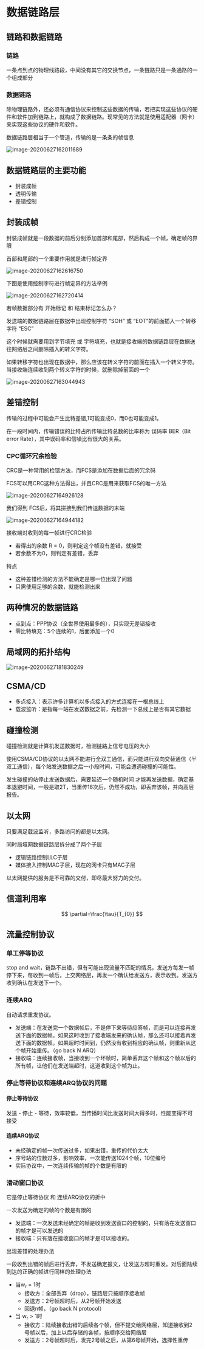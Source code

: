# 数据链路层

## 链路和数据链路

### 链路

一条点到点的物理线路段，中间没有其它的交换节点，一条链路只是一条通路的一个组成部分

### 数据链路

除物理链路外，还必须有通信协议来控制这些数据的传输，若把实现这些协议的硬件和软件加到链路上，就构成了数据链路。现常见的方法就是使用适配器（网卡）来实现这些协议的硬件和软件。

数据链路层相当于一个管道，传输的是一条条的帧信息

![image-20200627162011689](https://cdn.losey.top/blog/image-20200627162011689.png)

## 数据链路层的主要功能

- 封装成帧
- 透明传输
- 差错控制

## 封装成帧

封装成帧就是一段数据的前后分别添加首部和尾部，然后构成一个帧，确定帧的界限

首部和尾部的一个重要作用就是进行帧定界

![image-20200627162616750](https://cdn.losey.top/blog/image-20200627162616750.png)

下图是使用控制字符进行帧定界的方法举例

![image-20200627162720414](https://cdn.losey.top/blog/image-20200627162720414.png)

若帧数据部分有 开始标记 和 结束标记怎么办？

发送端的数据链路层在数据中出现控制字符 “SOH” 或 “EOT”的前面插入一个转移字符 “ESC”

这个时候就需要用到字节填充 或 字符填充，也就是接收端的数据链路层在数据送往网络层之间删除插入的转义字符。

如果转移字符也出现在数据中，那么应该在转义字符的前面在插入一个转义字符。当接收端连续收到两个转义字符的时候，就删除掉前面的一个

![image-20200627163044943](https://cdn.losey.top/blog/image-20200627163044943.png)

## 差错控制

传输的过程中可能会产生比特差错,1可能变成0，而0也可能变成1。

在一段时间内，传输错误的比特占所传输比特总数的比率称为 误码率 BER（Bit error Rate），其中误码率和信噪比有很大的关系。

### CPC循环冗余检验

CRC是一种常用的检错方法，而FCS是添加在数据后面的冗余码

FCS可以用CRC这种方法得出，并且CRC是用来获取FCS的唯一方法

![image-20200627164926128](https://cdn.losey.top/blog/image-20200627164926128.png)

我们得到 FCS后，将其拼接到我们传送数据的末端

![image-20200627164944182](https://cdn.losey.top/blog/image-20200627164944182.png)

接收端对收到的每一帧进行CRC检验

- 若得出的余数  R = 0，则判定这个帧没有差错，就接受
- 若余数不为0，则判定有差错，丢弃

特点

- 这种差错检测的方法不能确定是哪一位出现了问题
- 只需使用足够的余数，就能检测出来

## 两种情况的数据链路

- 点到点：PPP协议（全世界使用最多的），只实现无差错接收
- 零比特填充：5个连续的1，后面添加一个0

## 局域网的拓扑结构

![image-20200627181830249](https://cdn.losey.top/blog/image-20200627181830249.png)

## CSMA/CD

- 多点接入：表示许多计算机以多点接入的方式连接在一根总线上
- 载波监听：是指每一站在发送数据之前，先检测一下总线上是否有其它数据

## 碰撞检测

碰撞检测就是计算机发送数据时，检测链路上信号电压的大小

使用CSMA/CD协议的以太网不能进行全双工通信，而只能进行双向交替通信（半双工通信），每个站发送数据之后一小段时间，可能会遭遇碰撞的可能性。

发生碰撞的站停止发送数据后，需要延迟一个随机时间 才能再发送数据，确定基本退避时间，一般是取2T，当重传16次后，仍然不成功，即丢弃该帧，并向高层报告。

## 以太网

只要满足载波监听，多路访问的都是以太网。

同时局域网数据链路层拆分成了两个子层

- 逻辑链路控制LLC子层
- 媒体接入控制MAC子层，现在的网卡只有MAC子层

以太网提供的服务是不可靠的交付，即尽最大努力的交付。

## 信道利用率

$$
\partial=\frac{\tau}{T_{0}}
$$

## 流量控制协议

### 单工停等协议

stop and wait，链路不出错，但有可能出现流量不匹配的情况，发送方每发一帧停下来，每收到一帧后，上交网络层，再发一个确认给发送方，表示收到。发送方收到确认在发送下一个。

### 连续ARQ

自动请求重发协议。

- 发送端：在发送完一个数据帧后，不是停下来等待应答帧，而是可以连接再发送下面的数据帧。如果这时收到了接收端发来的确认帧，那么还可以接着再发送下面的数据帧。如果超时时间到，仍然没有收到相应的确认帧，则重新从这个帧开始重传。（go back  N ARQ）
- 接收端：连续接收帧，当接收到一个坏帧时，简单丢弃这个帧和这个帧以后的所有帧，让他们在发送端超时，这道收到这个帧为止。

### 停止等待协议和连续ARQ协议的问题

#### 停止等待协议

发送 - 停止 - 等待，效率较低，当传播时间比发送时间大得多时，性能变得不可接受

#### 连续ARQ协议

- 未经确定的帧一次传送过多，如果出错，重传的代价太大
- 序号站的位数过多，影响效率，一次能传送1024个帧，10位编号
- 实际协议中，一次连续传输的帧的个数是有限的

### 滑动窗口协议

它是停止等待协议 和 连续ARQ协议的折中

一次发送为确定的帧的个数是有限的

- 发送端：一次发送未经确定的帧是收到发送窗口的控制的，只有落在发送窗口的帧才是可以发送的
- 接收端：只有落在接收窗口的帧才是可以接收的。

出现差错的处理办法

一段收到出错的帧后进行丢弃，不发送确定报文，让发送方超时重发。对后面陆续到达的正确的帧进行同样的处理办法 

- 当w<sub>r</sub> = 1时
  - 接收方：全部丢弃（drop），链路层只按顺序接收帧
  - 发送方：2号帧超时后，从2号帧开始发送
  - 回退n帧，（go back N protocol）
- 当 w<sub>r</sub> > 1时
  - 接收方：陆续接收出错的后续各个帧，但不提交给网络层，知道接收到2号帧以后，加上以后存储的各帧，按顺序交给网络层
  - 发送方：2号帧超时后，发完2号帧之后，从第6号帧开始，选择性重传

